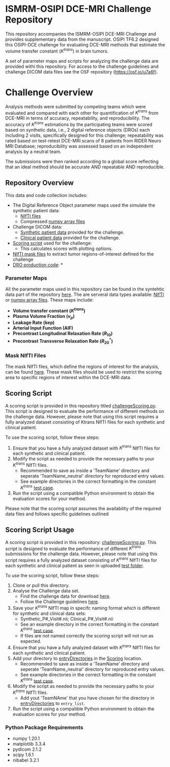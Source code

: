 # ISMRM-OSIPI DCE-MRI Challenge Repository

This repository accompanies the ISMRM-OSIPI DCE-MRI Challenge and provides supplementary data from the manuscript. OSIPI TF6.2 designed this OSIPI-DCE challenge for evaluating DCE-MRI methods that estimate the volume transfer constant ($K^{trans}$) in brain tumors.

A set of parameter maps and scripts for analyzing the challenge data are provided withi this repository. For access to the challenge guidelines and challenge DICOM data files see the OSF repository (https://osf.io/u7a6f).

# Challenge Overview

 Analysis methods were submitted by competing teams which were evaluated and compared with each other for quantification of $K^{trans}$ from DCE-MRI in terms of accuracy, repeatability, and reproducibility. The accuracy of $K^{trans}$ estimations by the participating teams were scored based on synthetic data, i.e., 2 digital reference objects (DROs) each including 2 visits, specifically designed for this challenge; repeatability was rated based on test-retest DCE-MRI scans of 8 patients from RIDER Neuro MRI Database; reproducibility was assessed based on an independent analysis by a neutral team.

The submissions were then ranked according to a global score reflecting that an ideal method should be accurate AND repeatable AND reproducible.

## Repository Overview
This data and code collection includes:
- The Digital Reference Object parameter maps used the simulate the synthetic patient data:
    * [NIfTI files](additionalDROData/NIfTI)
    * Compressed [numpy array files](additionalDROData/pythonArraysDRO)
- Challenge DICOM data:
    * [Synthetic patient data](ChallengeDICOMData/Synthetic_Data) provided for the challenge.
    * [Clinical patient data](ChallengeDICOMData/Clinical_Data) provided for the challenge.
- [Scoring script](Scoring/challengeScoring.py) used for the challenge:
    * This calculates scores with plotting options.
- [NIfTI mask files](Scoring/Masks) to extract tumor regions-of-interest defined for the challenge
- [DRO production code](DRO_Production/main.py):
  * 

### Parameter Maps

All the parameter maps used in this repository can be found in the syntehtic data part of the repository [here](SyntheticData). The are serveral data types available: [NIfTI](SyntheticData/NIfTI) or [numpy array files](SyntheticData/pythonArraysDRO). These maps include:

- **Volume transfer constant ($K^{trans}$)**
- **Plasma Volume Fraction ($v_{p}$)**
- **Leakage Rate (kep)**
- **Arterial Input Function (AIF)**
- **Precontrast Longitudinal Relaxation Rate ($R_{10}$)**
- **Precontrast Transverse Relaxation Rate ($R^{*}_{20}$)**

### Mask NIfTI Files

The mask NIfTI files, which define the regions of interest for the analysis, can be found [here](Scoring/Masks). These mask files should be used to restrict the scoring area to specific regions of interest within the DCE-MRI data.

## Scoring Script

A scoring script is provided in this repository titled [challengeScoring.py](Scoring/challengeScoring.py). This script is designed to evaluate the performance of different methods on the challenge data. However, please note that using this script requires a fully analyzed dataset consisting of Ktrans NIfTI files for each synthetic and clinical patient.

To use the scoring script, follow these steps:

1. Ensure that you have a fully analyzed dataset with $K^{trans}$ NIfTI files for each synthetic and clinical patient.
2. Modify the script as needed to provide the necessary paths to your $K^{trans}$ NIfTI files.
    - Recommended to save as inside a 'TeamName' directory and seperate 'TeamName_neutral' directory for reproduced entry values.
    - See example directories in the correct formatting in the constant $K^{trans}$ [test case](Scoring/entryDirectories).
3. Run the script using a compatible Python environment to obtain the evaluation scores for your method.

Please note that the scoring script assumes the availability of the required data files and follows specific guidelines outlined

## Scoring Script Usage

A scoring script is provided in this repository: [challengeScoring.py](Scoring/challengeScoring.py). This script is designed to evaluate the performance of different $K^{trans}$ submissions for the challenge data. However, please note that using this script requires a fully analyzed dataset consisting of $K^{trans}$ NIfTI files for each synthetic and clinical patient as seen in uploaded [test folder](Scoring/entryDirectories/constantKtransModel).

To use the scoring script, follow these steps:

1. Clone or pull this directory.
2. Analyse the Challenge data set.
    - Find the challenge data for download [here](https://osf.io/u7a6f/files).
    - Follow the Challenge guidelines [here](https://osf.io/qagc3).
3. Save your $K^{trans}$ NIfTI map in specifc naming format which is different for synthetic and clinical data sets:
    - Synthetic_P#_Visit#.nii; Clinical_P#_Visit#.nii
    - See an example directory in the correct formatting in the constant $K^{trans}$ [test case](Scoring/entryDirectories/constantKtransModel).
    - If files are not named correctly the scoring script will not run as expected.
4. Ensure that you have a fully analyzed dataset with $K^{trans}$ NIfTI files for each synthetic and clinical patient.
5. Add your directory to [entryDirectories](Scoring/entryDirectories) in the [Scoring](Scoring) location.
    - Recommended to save as inside a 'TeamName' directory and seperate 'TeamName_neutral' directory for reproduced entry values.
    - See example directories in the correct formatting in the constant $K^{trans}$ [test case](Scoring/entryDirectories).
6. Modify the script as needed to provide the necessary paths to your $K^{trans}$ NIfTI files.
    - Add yout 'TeamNAme' that you have chosen for the directory in [entryDirectories](Scoring/entryDirectories) to `entry_list`.
7. Run the script using a compatible Python environment to obtain the evaluation scores for your method.

### Python Package Requirements
- numpy 1.20.1
- matplotlib 3.3.4
- pydicom 2.1.2
- scipy 1.6.1
- nibabel 3.2.1


